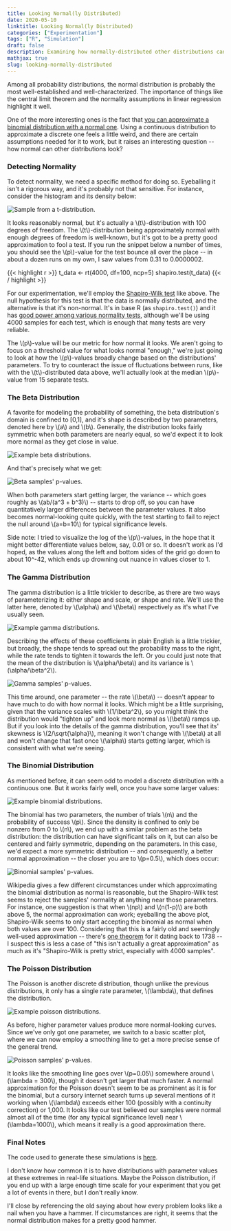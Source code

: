 ```yaml
---
title: Looking Normal(ly Distributed)
date: 2020-05-10
linktitle: Looking Normal(ly Distributed)
categories: ["Experimentation"]
tags: ["R", "Simulation"]
draft: false
description: Examining how normally-distributed other distributions can look.
mathjax: true
slug: looking-normally-distributed
---
```


Among all probability distributions, the normal distribution is probably the most well-established and well-characterized.  The importance of things like the central limit theorem and the normality assumptions in linear regression highlight it well.

One of the more interesting ones is the fact that [you can approximate a binomial distribution with a normal one](https://en.wikipedia.org/wiki/Binomial_distribution#Normal_approximation).  Using a continuous distribution to approximate a discrete one feels a little weird, and there are certain assumptions needed for it to work, but it raises an interesting question -- how normal can other distributions look?

<!--more-->

### Detecting Normality

To detect normality, we need a specific method for doing so.  Eyeballing it isn't a rigorous way, and it's probably not that sensitive.  For instance, consider the histogram and its density below:

![Sample from a t-distribution.](/images/post005/t_plot.png)

It looks reasonably normal, but it's actually a \\(t\\)-distribution with 100 degrees of freedom.  The \\(t\\)-distribution being approximately normal with enough degrees of freedom is well-known, but it's got to be a pretty good approximation to fool a test.  If you run the snippet below a number of times, you should see the \\(p\\)-value for the test bounce all over the place -- in about a dozen runs on my own, I saw values from 0.31 to 0.0000002.

{{< highlight r >}}
t_data <- rt(4000, df=100, ncp=5)
shapiro.test(t_data)
{{< / highlight >}}

For our experimentation, we'll employ the [Shapiro-Wilk test](https://en.wikipedia.org/wiki/Shapiro%E2%80%93Wilk_test) like above.  The null hypothesis for this test is that the data is normally distributed, and the alternative is that it's non-normal.  It's in base R (as `shapiro.test()`) and it has [good power among various normality tests](https://www.researchgate.net/publication/267205556_Power_Comparisons_of_Shapiro-Wilk_Kolmogorov-Smirnov_Lilliefors_and_Anderson-Darling_Tests), although we'll be using 4000 samples for each test, which is enough that many tests are very reliable.

The \\(p\\)-value will be our metric for how normal it looks.  We aren't going to focus on a threshold value for what looks normal "enough," we're just going to look at how the \\(p\\)-values broadly change based on the distributions' parameters.  To try to counteract the issue of fluctuations between runs, like with the \\(t\\)-distributed data above, we'll actually look at the median \\(p\\)-value from 15 separate tests.

### The Beta Distribution

A favorite for modeling the probability of something, the beta distribution's domain is confined to [0,1], and it's shape is described by two parameters, denoted here by \\(a\\) and \\(b\\).  Generally, the distribution looks fairly symmetric when both parameters are nearly equal, so we'd expect it to look more normal as they get close in value.

![Example beta distributions.](/images/post005/beta_distributions.png)

And that's precisely what we get:

![Beta samples' p-values.](/images/post005/beta_p.png)

When both parameters start getting larger, the variance -- which goes roughly as \\(ab/(a^3 + b^3)\\) -- starts to drop off, so you can have quantitatively larger differences between the parameter values.  It also becomes normal-looking quite quickly, with the test starting to fail to reject the null around \\(a=b=10\\) for typical significance levels.

Side note: I tried to visualize the log of the \\(p\\)-values, in the hope that it might better differentiate values below, say, 0.01 or so.  It doesn't work as I'd hoped, as the values along the left and bottom sides of the grid go down to about 10^-42, which ends up drowning out nuance in values closer to 1.

### The Gamma Distribution

The gamma distribution is a little trickier to describe, as there are two ways of parameterizing it: either shape and scale, or shape and rate.  We'll use the latter here, denoted by \\(\alpha\\) and \\(\beta\\) respectively as it's what I've usually seen.

![Example gamma distributions.](/images/post005/gamma_distributions.png)

Describing the effects of these coefficients in plain English is a little trickier, but broadly, the shape tends to spread out the probability mass to the right, while the rate tends to tighten it towards the left.  Or you could just note that the mean of the distribution is \\(\alpha/\beta\\) and its variance is \\(\alpha/\beta^2\\).

![Gamma samples' p-values.](/images/post005/gamma_p.png)

This time around, one parameter -- the rate \\(\beta\\) -- doesn't appear to have much to do with how normal it looks.  Which might be a little surprising, given that the variance scales with \\(1/\beta^2\\), so you might think the distribution would "tighten up" and look more normal as \\(\beta\\) ramps up.  But if you look into the details of the gamma distribution, you'll see that its' skewness is \\(2/\sqrt{\alpha}\\), meaning it won't change with \\(\beta\\) at all and won't change that fast once \\(\alpha\\) starts getting larger, which is consistent with what we're seeing.

### The Binomial Distribution

As mentioned before, it can seem odd to model a discrete distribution with a continuous one.  But it works fairly well, once you have some larger values:

![Example binomial distributions.](/images/post005/binomial_distributions.png)

The binomial has two parameters, the number of trials \\(n\\) and the probability of success \\(p\\).  Since the density is confined to only be nonzero from 0 to \\(n\\), we end up with a similar problem as the beta distribution: the distribution can have significant tails on it, but can also be centered and fairly symmetric, depending on the parameters.  In this case, we'd expect a more symmetric distribution -- and consequently, a better normal approximation -- the closer you are to \\(p=0.5\\), which does occur:

![Binomial samples' p-values.](/images/post005/binomial_p.png)

Wikipedia gives a few different circumstances under which approximating the binomial distribution as normal is reasonable, but the Shapiro-Wilk test seems to reject the samples' normality at anything near those parameters.  For instance, one suggestion is that when \\(np\\) and \\(n(1-p)\\) are both above 5, the normal approximation can work; eyeballing the above plot, Shapiro-Wilk seems to only start accepting the binomial as normal when both values are over 100.  Considering that this is a fairly old and seemingly well-used approximation -- there's [one theorem](https://en.wikipedia.org/wiki/De_Moivre%E2%80%93Laplace_theorem) for it dating back to 1738 -- I suspect this is less a case of "this isn't actually a great approximation" as much as it's "Shapiro-Wilk is pretty strict, especially with 4000 samples".

### The Poisson Distribution

The Poisson is another discrete distribution, though unlike the previous distributions, it only has a single rate parameter, \\(\lambda\\), that defines the distribution.

![Example poisson distributions.](/images/post005/poisson_distributions.png)

As before, higher parameter values produce more normal-looking curves.  Since we've only got one parameter, we switch to a basic scatter plot, where we can now employ a smoothing line to get a more precise sense of the general trend.

![Poisson samples' p-values.](/images/post005/poisson_p.png)

It looks like the smoothing line goes over \\(p=0.05\\) somewhere around \\(\lambda = 300\\), though it doesn't get larger that much faster.  A normal approximation for the Poisson doesn't seem to be as prominent as it is for the binomial, but a cursory internet search turns up several mentions of it working when \\(\lambda\\) exceeds either 100 (possibly with a continuity correction) or 1,000.  It looks like our test believed our samples were normal almost all of the time (for any typical significance level) near \\(\lambda=1000\\), which means it really is a good approximation there.


### Final Notes

The code used to generate these simulations is [here](/code/post005_code.R).

I don't know how common it is to have distributions with parameter values at these extremes in real-life situations.  Maybe the Poisson distribution, if you end up with a large enough time scale for your experiment that you get a lot of events in there, but I don't really know.

I'll close by referencing the old saying about how every problem looks like a nail when you have a hammer.  If circumstances are right, it seems that the normal distribution makes for a pretty good hammer.

